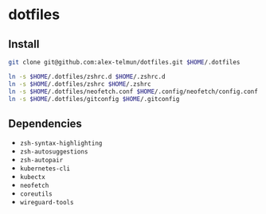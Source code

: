 # dotfiles

## Install

```bash
git clone git@github.com:alex-telmun/dotfiles.git $HOME/.dotfiles

ln -s $HOME/.dotfiles/zshrc.d $HOME/.zshrc.d
ln -s $HOME/.dotfiles/zshrc $HOME/.zshrc
ln -s $HOME/.dotfiles/neofetch.conf $HOME/.config/neofetch/config.conf
ln -s $HOME/.dotfiles/gitconfig $HOME/.gitconfig

```

## Dependencies

* `zsh-syntax-highlighting`
* `zsh-autosuggestions`
* `zsh-autopair`
* `kubernetes-cli`
* `kubectx`
* `neofetch`
* `coreutils`
* `wireguard-tools`
